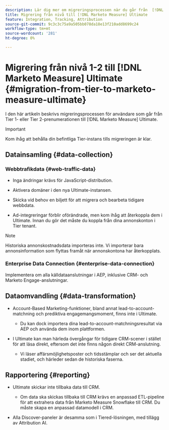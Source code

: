 ```yaml
---
description: Lär dig mer om migreringsprocessen när du går från  [!DNL Marketo Measure] nivåindelad prenumeration till [!DNL Marketo Measure] Ultimate.
title: Migrering från nivå till [!DNL Marketo Measure] Ultimate
feature: Integration, Tracking, Attribution
source-git-commit: 9c3c3c75a9a505bb078da18e13f210add8699c24
workflow-type: tm+mt
source-wordcount: '281'
ht-degree: 0%

---
```


# Migrering från nivå 1-2 till [!DNL Marketo Measure] Ultimate {#migration-from-tier-to-marketo-measure-ultimate}

I den här artikeln beskrivs migreringsprocessen för användare som går från Tier 1- eller Tier 2-prenumerationen till [!DNL Marketo Measure] Ultimate.

>[!IMPORTANT]
>
>Kom ihåg att behålla din befintliga Tier-instans tills migreringen är klar.

## Datainsamling {#data-collection}

### Webbtrafikdata {#web-traffic-data}

* Inga ändringar krävs för JavaScript-distribution.

* Aktivera domäner i den nya Ultimate-instansen.

* Skicka vid behov en biljett för att migrera och bearbeta tidigare webbdata.

* Ad-integreringar förblir oförändrade, men kom ihåg att återkoppla dem i Ultimate. Innan du gör det måste du koppla från dina annonskonton i Tier tenant.

>[!NOTE]
>
>Historiska annonskostnadsdata importeras inte. Vi importerar bara annonsinformation som flyttas framåt när annonskontona har återkopplats.

### Enterprise Data Connection {#enterprise-data-connection}

Implementera om alla källdataanslutningar i AEP, inklusive CRM- och Marketo Engage-anslutningar.

## Dataomvandling {#data-transformation}

* Account-Based Marketing-funktioner, bland annat lead-to-account-matchning och prediktiva engagemangsmoment, finns inte i Ultimate.

   * Du kan dock importera dina lead-to-account-matchningsresultat via AEP och använda dem inom plattformen.

* I Ultimate kan man härleda övergångar för tidigare CRM-scener i stället för att läsa direkt, eftersom det inte finns någon direkt CRM-anslutning.

   * Vi läser affärsmöjlighetsposter och tidsstämplar och ser det aktuella stadiet, och härleder sedan de historiska faserna.

## Rapportering {#reporting}

* Ultimate skickar inte tillbaka data till CRM.

   * Om data ska skickas tillbaka till CRM krävs en anpassad ETL-pipeline för att extrahera data från Marketo Measure Snowflake till CRM. Du måste skapa en anpassad datamodell i CRM.

* Alla Discover-paneler är desamma som i Tiered-lösningen, med tillägg av Attribution AI.

